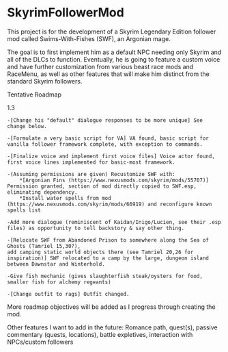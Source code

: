 # SkyrimFollowerMod
This project is for the development of a Skyrim Legendary Edition
follower mod called Swims-With-Fishes (SWF), an Argonian mage.

The goal is to first implement him as a default NPC needing only Skyrim
and all of the DLCs to function. Eventually, he is going to feature a
custom voice and have further customization from various beast race mods and
RaceMenu, as well as other features that will make him distinct from the
standard Skyrim followers.


Tentative Roadmap

1.3

	-[Change his "default" dialogue responses to be more unique] See change below.
	
	-[Formulate a very basic script for VA] VA found, basic script for vanilla follower framework complete, with exception to commands.
	
	-[Finalize voice and implement first voice files] Voice actor found, first voice lines implemented for basic-most framework.
	
	-(Assuming permissions are given) Recustomize SWF with:
		*[Argonian Fins (https://www.nexusmods.com/skyrim/mods/55707)] Permission granted, section of mod directly copied to SWF.esp, eliminating dependency.
		*Install water spells from mod (https://www.nexusmods.com/skyrim/mods/66919) and reconfigure known spells list
		
	-Add more dialogue (reminiscent of Kaidan/Inigo/Lucien, see their .esp files) as opportunity to tell backstory & say other thing.
	
	-[Relocate SWF from Abandoned Prison to somewhere along the Sea of Ghosts (Tamriel 15,30?),
	add camping static world objects there (see Tamriel 20,26 for inspiration)] SWF relocated to a camp by the large, dungeon island between Dawnstar and Winterhold.
	
	-Give fish mechanic (gives slaughterfish steak/oysters for food, smaller fish for alchemy regeants)
	
	-[Change outfit to rags] Outfit changed.
	
	
	
More roadmap objectives will be added as I progress through creating the mod.

Other features I want to add in the future: Romance path, quest(s), passive commentary (quests, locations), battle expletives, interaction with NPCs/custom followers
